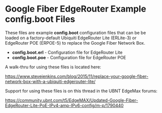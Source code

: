 # Google Fiber EdgeRouter Example config.boot Files

These files are example **config.boot** configuration files that can be be loaded on a factory-default Ubiquiti EdgeRouter
Lite (ERLite-3) or EdgeRouter POE (ERPOE-5) to replace the Google Fiber Network Box.

- **config.boot.erl** - Configuration file for EdgeRouter Lite
- **config.boot.poe** - Configuration file for EdgeRouter POE

A walk-thru for using these files is located here:

https://www.stevejenkins.com/blog/2015/11/replace-your-google-fiber-network-box-with-a-ubiquiti-edgerouter-lite/

Support for using these files is on this thread in the UBNT EdgeMax forums:

https://community.ubnt.com/t5/EdgeMAX/Updated-Google-Fiber-EdgeRouter-Lite-PoE-IPv4-amp-IPv6-config/m-p/1790440
